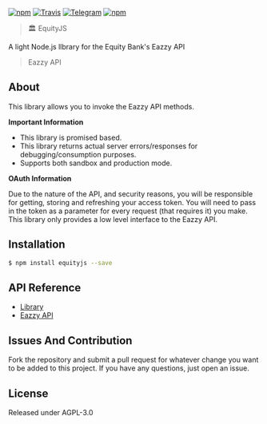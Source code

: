 [![npm](https://img.shields.io/npm/v/equityjs.svg?style=flat-square)](https://www.npmjs.com/package/equityjs)
[![Travis](https://img.shields.io/travis/kamikazechaser/EquityJS.svg?style=flat-square)](https://travis-ci.org/kamikazechaser/EquityJs)
[![Telegram](http://img.shields.io/badge/Telegram-@kamikazechaser-00aced.svg?style=flat-square)](https://telegram.me/kamikazechaser)
[![npm](https://img.shields.io/npm/l/equityjs.svg?style=flat-square)](https://github.com/kamikazechaser/EquityJs/blob/master/LICENSE)


> 🏛 EquityJS

A light Node.js llbrary for the Equity Bank's Eazzy API

> Eazzy API

## About

This library allows you to invoke the Eazzy API methods.

**Important Information**

- This library is promised based.
- This library returns actual server errors/responses for debugging/consumption purposes.
- Supports both sandbox and production mode.

**OAuth Information**

Due to the nature of the API, and security reasons, you will be responsible for getting, storing and refreshing your access token. You will need to pass in the token as a parameter for every request (that requires it) you make. This library only provides a low level interface to the Eazzy API.
 

## Installation

```bash
$ npm install equityjs --save
```

## API Reference

- [Library](https://github.com/kamikazechaser/equityJS/blob/master/doc/api.md)
- [Eazzy API](https://developers.equitybankgroup.com/apis)

## Issues And Contribution

Fork the repository and submit a pull request for whatever change you want to be added to this project. If you have any questions, just open an issue.

## License

Released under AGPL-3.0
